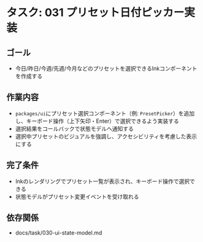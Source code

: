 # タスク: 031 プリセット日付ピッカー実装

## ゴール

- 今日/昨日/今週/先週/今月などのプリセットを選択できるInkコンポーネントを作成する

## 作業内容

- `packages/ui`にプリセット選択コンポーネント（例: `PresetPicker`）を追加し、キーボード操作（上下矢印・Enter）で選択できるよう実装する
- 選択結果をコールバックで状態モデルへ通知する
- 選択中プリセットのビジュアルを強調し、アクセシビリティを考慮した表示にする

## 完了条件

- Inkのレンダリングでプリセット一覧が表示され、キーボード操作で選択できる
- 状態モデルがプリセット変更イベントを受け取れる

## 依存関係

- docs/task/030-ui-state-model.md
